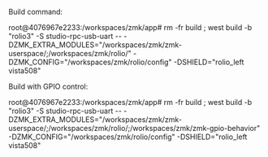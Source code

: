 Build command:

root@4076967e2233:/workspaces/zmk/app# rm -fr build ; west build -b "rolio3" -S studio-rpc-usb-uart -- -DZMK_EXTRA_MODULES="/workspaces/zmk/zmk-userspace/;/workspaces/zmk/rolio/" -DZMK_CONFIG="/workspaces/zmk/rolio/config" -DSHIELD="rolio_left vista508"

Build with GPIO control:

root@4076967e2233:/workspaces/zmk/app# rm -fr build ; west build -b "rolio3" -S studio-rpc-usb-uart -- -DZMK_EXTRA_MODULES="/workspaces/zmk/zmk-userspace/;/workspaces/zmk/rolio/;/workspaces/zmk/zmk-gpio-behavior" -DZMK_CONFIG="/workspaces/zmk/rolio/config" -DSHIELD="rolio_left vista508"

